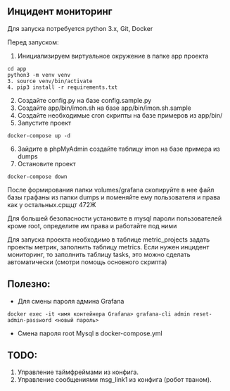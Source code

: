 ## Инцидент мониторинг

Для запуска потребуется python 3.x, Git, Docker

Перед запуском:

1. Инициализируем виртуальное окружение в папке app проекта
```
cd app
python3 -m venv venv
3. source venv/bin/activate
4. pip3 install -r requirements.txt
```
2. Создайте config.py на базе config.sample.py
3. Создайте app/bin/imon.sh на базе app/bin/imon.sh.sample
4. Создайте необходимые cron скрипты на базе примеров из app/bin/
5. Запустите проект
```
docker-compose up -d
```
6. Зайдите в phpMyAdmin создайте таблицу imon на базе примера из dumps
7. Остановите проект
```
docker-compose down
```
После формирования папки volumes/grafana скопируйте в нее файл базы графаны из папки dumps и поменяйте ему пользователя и права как у остальных.срщцт 472Ж

Для большей безопасности установите в mysql пароли пользователей кроме root, определите им права и работайте под ними

Для запуска проекта необходимо в таблице metric_projects задать 
проекты метрик, заполнить таблицу metrics. Если нужен инцидент мониторинг, то 
заполнить таблицу tasks, это можно сделать автоматически (смотри помощь основного скрипта)

## Полезно:
- Для смены пароля админа Grafana 
```
docker exec -it <имя контейнера Grafana> grafana-cli admin reset-admin-password <новый пароль>
```
- Смена пароля root Mysql в docker-compose.yml




## TODO:
1. Управление таймфреймами из конфига.
2. Управление сообщениями msg_link1 из конфига (робот тваном).